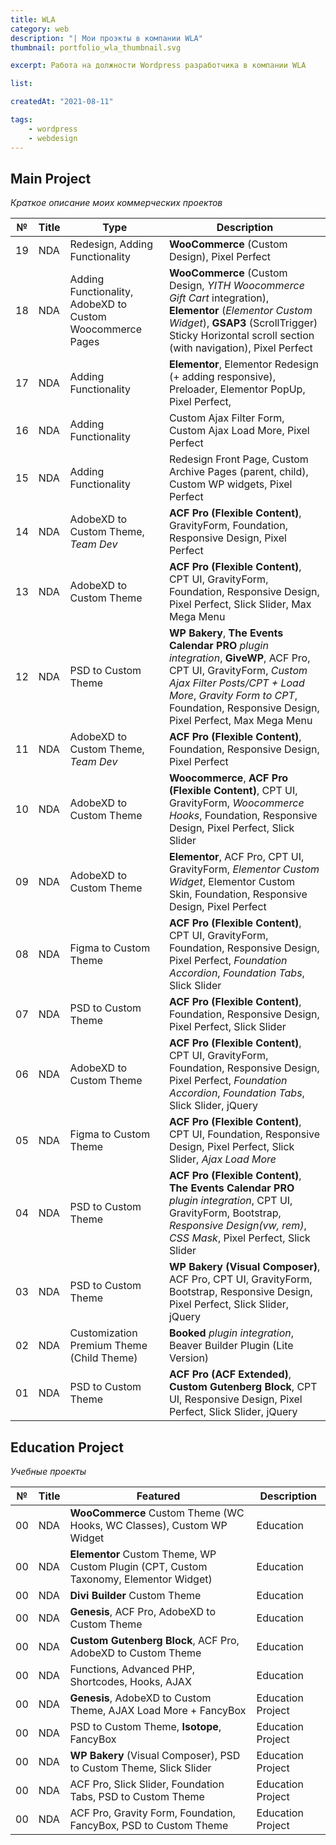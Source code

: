 ```yaml
---
title: WLA
category: web
description: "| Мои проэкты в компании WLA"
thumbnail: portfolio_wla_thumbnail.svg

excerpt: Работа на должности Wordpress разработчика в компании WLA 

list:

createdAt: "2021-08-11"

tags:
    - wordpress
    - webdesign
---
```


## Main Project

*Краткое описание моих коммерческих проектов*

| №  | Title | Type                                                        | Description                                                                                                                
|----|-------|-------------------------------------------------------------|----------------------------------------------------------------------------------------------------------------------------|
| 19 | NDA   | Redesign, Adding Functionality                              | **WooCommerce** (Custom Design), Pixel Perfect
| 18 | NDA   | Adding Functionality, AdobeXD to Custom Woocommerce Pages   | **WooCommerce** (Custom Design, *YITH Woocommerce Gift Cart* integration), **Elementor** (*Elementor Custom Widget*), **GSAP3** (ScrollTrigger) Sticky Horizontal scroll section (with navigation), Pixel Perfect
| 17 | NDA   | Adding Functionality                                        | **Elementor**, Elementor Redesign (+ adding responsive), Preloader, Elementor PopUp, Pixel Perfect,
| 16 | NDA   | Adding Functionality                                        | Custom Ajax Filter Form, Custom Ajax Load More, Pixel Perfect
| 15 | NDA   | Adding Functionality                                        | Redesign Front Page, Custom Archive Pages (parent, child), Custom WP widgets, Pixel Perfect
| 14 | NDA   | AdobeXD to Custom Theme, *Team Dev*                         | **ACF Pro (Flexible Content)**, GravityForm, Foundation, Responsive Design, Pixel Perfect
| 13 | NDA   | AdobeXD to Custom Theme                                     | **ACF Pro (Flexible Content)**, CPT UI, GravityForm, Foundation, Responsive Design, Pixel Perfect, Slick Slider, Max Mega Menu
| 12 | NDA   | PSD to Custom Theme                                         | **WP Bakery**, **The Events Calendar PRO** *plugin integration*, **GiveWP**, ACF Pro, CPT UI, GravityForm, *Custom Ajax Filter Posts/CPT + Load More*, *Gravity Form to CPT*, Foundation, Responsive Design, Pixel Perfect, Max Mega Menu
| 11 | NDA   | AdobeXD to Custom Theme, *Team Dev*                         | **ACF Pro (Flexible Content)**, Foundation, Responsive Design, Pixel Perfect                                                            
| 10 | NDA   | AdobeXD to Custom Theme                                     | **Woocommerce**, **ACF Pro (Flexible Content)**, CPT UI, GravityForm, *Woocommerce Hooks*, Foundation, Responsive Design, Pixel Perfect, Slick Slider                
| 09 | NDA   | AdobeXD to Custom Theme                                     | **Elementor**,  ACF Pro, CPT UI, GravityForm, *Elementor Custom Widget*, Elementor Custom Skin, Foundation, Responsive Design, Pixel Perfect 
| 08 | NDA   | Figma to Custom Theme                                       | **ACF Pro (Flexible Content)**, CPT UI, GravityForm, Foundation, Responsive Design, Pixel Perfect, *Foundation Accordion*, *Foundation Tabs*, Slick Slider     
| 07 | NDA   | PSD to Custom Theme                                         | **ACF Pro (Flexible Content)**, Foundation, Responsive Design, Pixel Perfect, Slick Slider                                                                 
| 06 | NDA   | AdobeXD to Custom Theme                                     | **ACF Pro (Flexible Content)**, CPT UI, GravityForm, Foundation, Responsive Design, Pixel Perfect, *Foundation Accordion*, *Foundation Tabs*, Slick Slider, jQuery 
| 05 | NDA   | Figma to Custom Theme                                       | **ACF Pro (Flexible Content)**, CPT UI, Foundation, Responsive Design, Pixel Perfect, Slick Slider, *Ajax Load More*                                        
| 04 | NDA   | PSD to Custom Theme                                         | **ACF Pro (Flexible Content)**, **The Events Calendar PRO** *plugin integration*, CPT UI, GravityForm, Bootstrap, *Responsive Design(vw, rem)*, *CSS Mask*, Pixel Perfect, Slick Slider                       
| 03 | NDA   | PSD to Custom Theme                                         | **WP Bakery (Visual Composer)**, ACF Pro, CPT UI, GravityForm, Bootstrap, Responsive Design, Pixel Perfect, Slick Slider, jQuery                   
| 02 | NDA   | Customization Premium Theme (Child Theme)                   | **Booked** *plugin integration*, Beaver Builder Plugin (Lite Version)                                                                              
| 01 | NDA   | PSD to Custom Theme                                         | **ACF Pro (ACF Extended)**, **Custom Gutenberg Block**, CPT UI, Responsive Design, Pixel Perfect, Slick Slider, jQuery                                                    


## Education Project

*Учебные проекты*

| №  | Title | Featured                                                           | Description |
|----|-------|--------------------------------------------------------------------|-------------|
| 00 | NDA   | **WooCommerce** Custom Theme (WC Hooks, WC Classes), Custom WP Widget                     | Education             |
| 00 | NDA   | **Elementor** Custom Theme, WP Custom Plugin (CPT, Custom Taxonomy, Elementor Widget)    | Education  |
| 00 | NDA   | **Divi Builder** Custom Theme                                      | Education             |
| 00 | NDA   | **Genesis**, ACF Pro, AdobeXD to Custom Theme                      | Education             |
| 00 | NDA   | **Custom Gutenberg Block**, ACF Pro, AdobeXD to Custom Theme       | Education             |
| 00 | NDA   | Functions, Advanced PHP, Shortcodes, Hooks, AJAX                   | Education             |
| 00 | NDA   | **Genesis**, AdobeXD to Custom Theme, AJAX Load More + FancyBox    | Education Project  |
| 00 | NDA   | PSD to Custom Theme, **Isotope**, FancyBox                         | Education Project  |
| 00 | NDA   | **WP Bakery** (Visual Composer), PSD to Custom Theme, Slick Slider | Education Project  |        
| 00 | NDA   | ACF Pro, Slick Slider, Foundation Tabs, PSD to Custom Theme        | Education Project  |          
| 00 | NDA   | ACF Pro, Gravity Form, Foundation, FancyBox, PSD to Custom Theme   | Education Project  |

